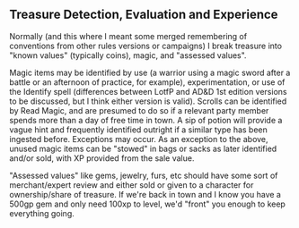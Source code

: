 ## Treasure Detection, Evaluation and Experience

Normally (and this where I meant some merged remembering of conventions from other rules versions or campaigns)  I break treasure into "known values" (typically coins), magic, and "assessed values".  

Magic items may be identified by use (a warrior using a magic sword after a battle or an afternoon of practice, for example), experimentation, or use of the Identify spell (differences between LotfP and AD&D 1st edition versions to be discussed, but I think either version is valid).  Scrolls can be identified by Read Magic, and are presumed to do so if a relevant party member spends more than a day of free time in town. A sip of potion will provide a vague hint and frequently identified outright if a similar type has been ingested before.  Exceptions may occur.  As an exception to the above, unused magic items can be "stowed" in bags or sacks as later identified and/or sold, with XP provided from the sale value.

"Assessed values" like gems, jewelry, furs, etc should have some sort of merchant/expert review and either sold or given to a character for ownership/share of treasure.  If we're back in town and I know you have a 500gp gem and only need 100xp to level, we'd "front" you enough to keep everything going.


